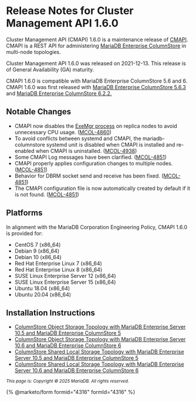 # Release Notes for Cluster Management API 1.6.0

Cluster Management API (CMAPI) 1.6.0 is a maintenance release of [CMAPI](./). CMAPI is a REST API for administering [MariaDB Enterprise ColumnStore](https://github.com/mariadb-corporation/docs-release-notes/blob/test/en/mariadb-columnstore/README.md) in multi-node topologies.

Cluster Management API 1.6.0 was released on 2021-12-13. This release is of General Availability (GA) maturity.

CMAPI 1.6.0 is compatible with MariaDB Enterprise ColumnStore 5.6 and 6. CMAPI 1.6.0 was first released with [MariaDB Enterprise ColumnStore 5.6.3](../old-releases/mariadb-columnstore-5-6-release-notes/mariadb-columnstore-5-6-3-release-notes.md) and [MariaDB Enterprise ColumnStore 6.2.2.](../old-releases/mariadb-columnstore-6-release-notes/mariadb-columnstore-6-2-2-release-notes.md)

## Notable Changes

* CMAPI now disables the [ExeMgr process](https://app.gitbook.com/s/rBEU9juWLfTDcdwF3Q14/architecture/mariadb-enterprise-columnstore-query-evaluation#exemgr-process-facility) on replica nodes to avoid unnecessary CPU usage. ([MCOL-4860](https://jira.mariadb.org/browse/MCOL-4860))
* To avoid conflicts between systemd and CMAPI, the mariadb-columnstore systemd unit is disabled when CMAPI is installed and re-enabled when CMAPI is uninstalled. ([MCOL-4938](https://jira.mariadb.org/browse/MCOL-4938))
* Some CMAPI Log messages have been clarified. ([MCOL-4851](https://jira.mariadb.org/browse/MCOL-4851))
* CMAPI properly applies configuration changes to multiple nodes. ([MCOL-4851](https://jira.mariadb.org/browse/MCOL-4851))
* Behavior for DBRM socket send and receive has been fixed. ([MCOL-4851](https://jira.mariadb.org/browse/MCOL-4851))
* The CMAPI configuration file is now automatically created by default if it is not found. ([MCOL-4851](https://jira.mariadb.org/browse/MCOL-4851))

## Platforms

In alignment with the MariaDB Corporation Engineering Policy, CMAPI 1.6.0 is provided for:

* CentOS 7 (x86\_64)
* Debian 9 (x86\_64)
* Debian 10 (x86\_64)
* Red Hat Enterprise Linux 7 (x86\_64)
* Red Hat Enterprise Linux 8 (x86\_64)
* SUSE Linux Enterprise Server 12 (x86\_64)
* SUSE Linux Enterprise Server 15 (x86\_64)
* Ubuntu 18.04 (x86\_64)
* Ubuntu 20.04 (x86\_64)

## Installation Instructions

* [ColumnStore Object Storage Topology with MariaDB Enterprise Server 10.5](https://app.gitbook.com/s/SsmexDFPv2xG2OTyO5yV/architecture/topologies/columnstore-object-storage)[ and MariaDB Enterprise ColumnStore 5](https://app.gitbook.com/s/SsmexDFPv2xG2OTyO5yV/architecture/topologies/columnstore-object-storage)
* [ColumnStore Object Storage Topology with MariaDB Enterprise Server 10.6](https://app.gitbook.com/s/SsmexDFPv2xG2OTyO5yV/architecture/topologies/columnstore-object-storage)[ and MariaDB Enterprise ColumnStore 6](https://app.gitbook.com/s/SsmexDFPv2xG2OTyO5yV/architecture/topologies/columnstore-object-storage)
* [ColumnStore Shared Local Storage Topology with MariaDB Enterprise Server 10.5](https://app.gitbook.com/s/SsmexDFPv2xG2OTyO5yV/architecture/topologies/columnstore-shared-local-storage)[ and MariaDB Enterprise ColumnStore 5](https://app.gitbook.com/s/SsmexDFPv2xG2OTyO5yV/architecture/topologies/columnstore-shared-local-storage)
* [ColumnStore Shared Local Storage Topology with MariaDB Enterprise Server ](https://app.gitbook.com/s/SsmexDFPv2xG2OTyO5yV/architecture/topologies/columnstore-shared-local-storage)[10](broken-reference)[.](https://app.gitbook.com/s/SsmexDFPv2xG2OTyO5yV/architecture/topologies/columnstore-shared-local-storage)[6](https://app.gitbook.com/s/SsmexDFPv2xG2OTyO5yV/architecture/topologies/galera-cluster)[ and MariaDB Enterprise ColumnStore 6](https://app.gitbook.com/s/SsmexDFPv2xG2OTyO5yV/architecture/topologies/columnstore-shared-local-storage)

<sub>_This page is: Copyright © 2025 MariaDB. All rights reserved._</sub>

{% @marketo/form formid="4316" formId="4316" %}

